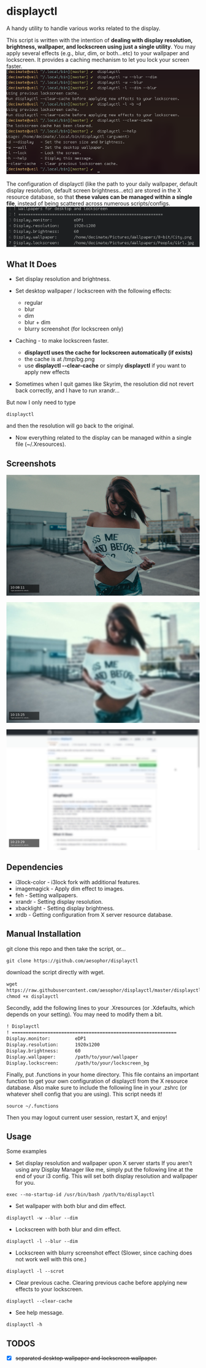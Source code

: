 # displayctl
A handy utility to handle various works related to the display.
 
This script is written with the intention of **dealing with display resolution, brightness, wallpaper, and lockscreen using just a single utility**. You may apply several effects (e.g., blur, dim, or both...etc) to your wallpaper and lockscreen. It provides a caching mechanism to let you lock your screen faster. 
![example](/scrot/example.png)
 
The configuration of displayctl (like the path to your daily wallpaper, default display resolution, default screen brightness...etc) are stored in the X resource database, so that **these values can be managed within a single file**, instead of being scattered across numerous scripts/configs.
![config](/scrot/config.png)
 
## What It Does 
* Set display resolution and brightness.
 
* Set desktop wallpaper / lockscreen with the following effects:
  * regular
  * blur
  * dim
  * blur + dim
  * blurry screenshot (for lockscreen only)
 
* Caching - to make lockscreen faster.
  * **displayctl uses the cache for lockscreen automatically (if exists)**
  * the cache is at /tmp/bg.png
  * use **displayctl --clear-cache** or simply **displayctl** if you want to apply new effects
 

* Sometimes when I quit games like Skyrim, the resolution did not revert back correctly, and I have to run xrandr...
 
But now I only need to type
```
displayctl
```
and then the resolution will go back to the original.
 
* Now everything related to the display can be managed within a single file (~/.Xresources).
 
## Screenshots
![dim](/scrot/dim.png)
 
![blur](/scrot/blur.png)
 
![scrot](/scrot/scrot.png)

## Dependencies
* i3lock-color - i3lock fork with additional features.
* imagemagick  - Apply dim effect to images.
* feh          - Setting wallpapers.
* xrandr       - Setting display resolution.
* xbacklight   - Setting display brightness.
* xrdb         - Getting configuration from X server resource database.
 
## Manual Installation
git clone this repo and then take the script, or...
```
git clone https://github.com/aesophor/displayctl
```
 
download the script directly with wget.
```
wget https://raw.githubusercontent.com/aesophor/displayctl/master/displayctl
chmod +x displayctl
```

Secondly, add the following lines to your .Xresources (or .Xdefaults, which depends on your setting). You may need to modify them a bit.
```
! Displayctl
! ============================================================
Display.monitor:         eDP1
Display.resolution:      1920x1200
Display.brightness:      60
Display.wallpaper:       /path/to/your/wallpaper
Display.lockscreen:      /path/to/your/lockscreen_bg
```

Finally, put .functions in your home directory. This file contains an important function to get your own configuration of displayctl from the X resource database.
Also make sure to include the following line in your .zshrc (or whatever shell config that you are using). This script needs it!
```
source ~/.functions
```

Then you may logout current user session, restart X, and enjoy!
 
## Usage
Some examples
* Set display resolution and wallpaper upon X server starts
If you aren't using any Display Manager like me, simply put the following line at the end of your i3 config. This will set both display resolution and wallpaper for you.
```
exec --no-startup-id /usr/bin/bash /path/to/displayctl
```
 
* Set wallpaper with both blur and dim effect.
```
displayctl -w --blur --dim
```
 
* Lockscreen with both blur and dim effect.
```
displayctl -l --blur --dim
```
 
* Lockscreen with blurry screenshot effect (Slower, since caching does not work well with this one.)
```
displayctl -l --scrot
```
 
* Clear previous cache. Clearing previous cache before applying new effects to your lockscreen.
```
displayctl --clear-cache
```

* See help message.
```
displayctl -h
```
 
## TODOS
- [x] ~~separated desktop wallpaper and lockscreen wallpaper.~~
